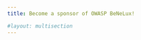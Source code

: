 ```yaml
---
title: Become a sponsor of OWASP BeNeLux!

#layout: multisection
---
```


<!-- To revisit + add the pdf in /assets/files/ -->


<!-- ## OWASP - Sponsorship OWASP BeNeLux Chapters and 2024 conference

<a href="/assets/files/OWASP_BeNeLux_2024_sponsorship_packages.pdf" download>Download our sponsor brochure</a>  

The **OWASP chapter meetings & Events** are the premier events worldwide and locally for IT and application and software security **technologists**, including CSOs, CISOs, CTOs, CIOs, DSOs, security architects, developers, network admins, application admins, MIS directors, government defense chiefs, and integrators.

These important inﬂuencers **drive buying decisions** for security purchases. OWASP provides sponsors with **exclusive access** to its audiences.

OWASP has established strategic relationships with many major media groups worldwide and in BeNeLux, focused on IT security—print publications, newsletters, portals, consultants, associations, and user groups. Your valuable message—and **leadership positioning**—reaches thousands of prospects before you even arrive at OWASP events.

OWASP’s mission is supported by a handful of security vendors and security organizations who share our **total customer** immersion approach to building relationships within the IT, application, and software security communities. This approach should be part of your overall marketing mix.

Don't be left in the cold! Sponsorships are limited and will fill up very rapidly. All proceeds from sponsorship support the mission of the OWASP Foundation (represented in Europe by OWASP Europe VZW, non-profit under Belgian Law). Supporting these events drives the funding for research grants, tools and documents, local chapters, and more.

## These combined sponsorship packages (Gold, Silver, or Bronze) cover the BE+NL chapter meetings 2024 and the BeNeLux OWASP Days 2025.

- Each year regular **chapter meetings** are organized by the **chapters**. High quality **speakers** are combined with **panel discussions**. OWASP chapters are attended by an average of 80 people. Our chapter meetings are communicated directly to **1500 contacts in Belgium, and the Netherlands** who are active in application security.

- In 2024 the **OWASP BeNeLux event** will be organized again on **Thursday 28 & Friday 29 November** in **Utrecht (NL)**. This edition will take place at the **Jaarbeurs** in **Utrecht**. OWASP BE+NL 2024 is **two full days** of hands-on **OWASP Training and Conference** with a lineup of **local and internationally renowned speakers** covering OWASP and application security topics. In previous editions 200+ people attended the BeNeLux day hosted by Corda in Hasselt (BE) and the Univeristy of Leuven (BE), the RAI in Amsterdam (NL) and the University of Luxembourg. For 2025 we are targeting **250+ attendees** from Belgium and The Netherlands and borders countries.

- If we need to fall back on a virtual event, we will extend the sponsorship for one year towards including an in-person event.

Your sponsorship will be **invested directly** in the chapter meetings, supporting speaker and catering expenses. The sponsorship will also be dedicated to cover the costs of the OWASP 2023 BeNeLux event.

Sebastian Deleersnyder & Irfaan Santoe  
OWASP Foundation  
  
seba@owasp.org  
irfaan.santoe@owasp.org  

## BeNeLux 23 Gold Sponsor € 3.300

- Your company’s logo placed on the OWASP Belgium and The Netherlands chapter homepages for 1 year (2025)

- Featured placement of company logo during each OWASP Chapter meeting in the BeNeLux  for 1 year (2025)

- Company Name featured at the bottom of each OWASP chapter invitation for 1 year (2025)

- Your company’s logo placed near BeNeLux Conference Schedule on the Conference Homepage

- Your company’s banner roll-up (max 1mx2m) placed near entrance of the BeNeLux conference track

- Featured placement of company logo or name on any posters and BeNeLux conference announcements

- Your company logo featured in the BeNeLux conference opening talks

- Booth (3mx3m) at the BeNeLux conference

- Raffle with invite on stage at the end of the conference

## BeNeLux 23 Silver Sponsor € 2.200

- All Gold sponsor benefits for one chapter of your choice (Belgium and The Netherlands), including a booth (3mx3m) and raﬄe at the BeNeLux Conference

## BeNeLux 23 Bronze Sponsor € 1.100

- All Gold sponsor benefits for one chapter of your choice (Belgium and The Netherlands), without a booth or raﬄe at the BeNelux  Conference

## BeNeLux Social Event Sponsor € TBD

- Dedicated sponsor for the social event in the evening of 23-Nov 2023

- Budget to be discussed.

<a href="/assets/files/OWASP_BeNeLux_2023_sponsorship_packages.pdf" download>Download our sponsor brochure</a>   -->
